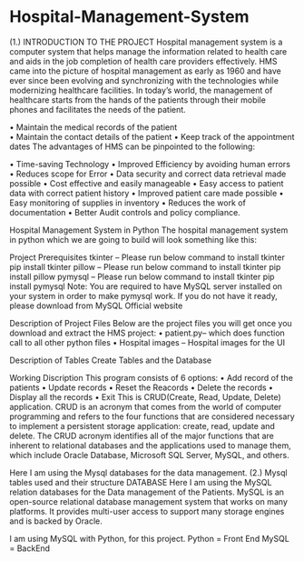 # Hospital-Management-System
(1.)	INTRODUCTION TO THE PROJECT
Hospital management system is a computer system that helps manage the information related to health care and aids in the job completion of health care providers effectively. 
HMS came into the picture of hospital management as early as 1960 and have ever since been evolving and synchronizing with the technologies while modernizing healthcare facilities. In today’s world, the management of healthcare starts from the hands of the patients through their mobile phones and facilitates the needs of the patient.

•	Maintain the medical records of the patient  
•	Maintain the contact details of the patient
•	Keep track of the appointment dates
The advantages of HMS can be pinpointed to the following:

•	Time-saving Technology
•	Improved Efficiency by avoiding human errors
•	Reduces scope for Error
•	Data security and correct data retrieval made possible
•	Cost effective and easily manageable
•	Easy access to patient data with correct patient history
•	Improved patient care made possible
•	Easy monitoring of supplies in inventory
•	Reduces the work of documentation
•	Better Audit controls and policy compliance.



Hospital Management System in Python
The hospital management system in python which we are going to build will look something like this:
 
Project Prerequisites
tkinter – Please run below command to install tkinter
pip install tkinter
pillow – Please run below command to install tkinter
pip install pillow
pymysql – Please run below command to install tkinter
pip install pymysql
Note: You are required to have MySQL server installed on your system in order to make pymysql work. If you do not have it ready, please download from MySQL Official website


Description of Project Files
Below are the project files you will get once you download and extract the HMS project:
•	patient.py– which does function call to all other python files
•	Hospital images – Hospital images for the UI

Description of Tables
Create Tables and the Database
 



 





Working Discription
This program consists of 6 options:
•	Add record of the patients
•	Update records
•	Reset the Reacords
•	Delete the records
•	Display all the records
•	Exit 
This is CRUD(Create, Read, Update, Delete) application.
CRUD is an acronym that comes from the world of computer programming and refers to the four functions that are considered necessary to implement a persistent storage application: create, read, update and delete. The CRUD acronym identifies all of the major functions that are inherent to relational databases and the applications used to manage them, which include Oracle Database, Microsoft SQL Server, MySQL, and others.
 
Here I am using the Mysql databases for the data management.
(2.)	Mysql tables used and their structure
DATABASE
Here I am using the MySQL relation databases for the Data management of the Patients.
MySQL is an open-source relational database management system that works on many platforms. It provides multi-user access to support many storage engines and is backed by Oracle.
 
I am using MySQL with Python, for this project.
Python = Front End
MySQL = BackEnd
